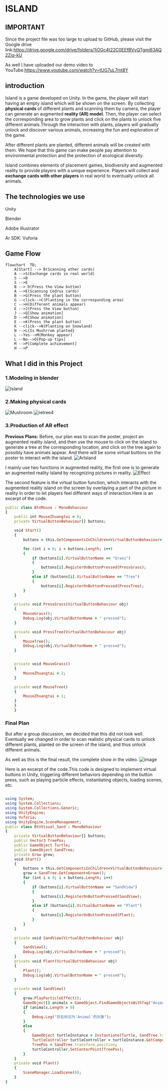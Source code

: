 # ISLAND
## IMPORTANT

Since the project file was too large to upload to GitHub, please visit the Google drive link:https://drive.google.com/drive/folders/1jOGc4t22C0EEfBVvQTgmi63AQ2Ziq-kU

As well I have uploaded our demo video to YouTube:https://www.youtube.com/watch?v=tUG7uL7mt8Y


## introduction
Island is a game developed on Unity. In the game, the player will start having an empty island which will be shown on the screen. By collecting **physical cards** of different plants and scanning them by camera, the player can generate an augmented **reality (AR) model**. Then, the player can select the corresponding area to grow plants and click on the plants to unlock five different animals.Through the interaction with plants, players will gradually unlock and discover various animals, increasing the fun and exploration of the game.

After different plants are planted, different animals will be created with them. We hope that this game can make people pay attention to environmental protection and the protection of ecological diversity.

Island combines elements of placement games, biodiversity and augmented reality to provide players with a unique experience. Players will collect and **exchange cards with other players** in real world to eventually unlock all animals.

## The technologies we use
Unity

Blender

Adobe Illustrator

Ar SDK: Vuforia

## Game Flow
```mermaid
flowchart  TD;
    A[Start] --> B(Scanning other cards)
    A -->S(Exchange cards in real world)
    S -->B 
    S -->E 
    B --> D(Press the View button)
    A -->E(Scanning Cedrus cards)
    B -->G(Press the plant button)
    G --click-->C(Planting in the corresponding area)
    C -->H(Different animals appear)
    E -->J(Press the View button)
    J -->Q[Show animation]
    D -->R[Show animation]
    E -->K(Press the plant button)
    K --click-->N(Planting on Snowland)
    N -->L{Is Mushrrom planted}
    L --Yes-->M(Monkey appear)
    L --No-->O[Pop-up tips]
    M -->P[Complete achievement]
    H -->P
```

## What I did in this Project
### 1.Modeling in blender

![Island](https://github.com/zhangxiangna/CreativeMakingFinalProject/raw/main/image/Island.png "Island")

### 2.Making physical cards

![Mushroom](https://github.com/zhangxiangna/CreativeMakingFinalProject/raw/main/image/Mushroom.jpg "Mushroom")
![retree4](https://github.com/zhangxiangna/CreativeMakingFinalProject/raw/main/image/redtree4.jpg "redtree4")

### 3.Production of AR effect
**Previous Plans:**
Before, our plan was to scan the poster, project an augmented reality island, and then use the mouse to click on the island to generate a tree at the corresponding location, and click on the tree again to possibly have animals appear. And there will be some virtual buttons on the poster to interact with the island.
![ArIsland](https://github.com/zhangxiangna/CreativeMakingFinalProject/raw/main/image/ArIsland.png "ArIsland")

I mainly use two functions in augmented reality, the first one is to generate an augmented reality island by recognizing pictures in reality.
![Effect](https://github.com/zhangxiangna/CreativeMakingFinalProject/raw/main/image/Effect.png "Effect")

The second feature is the virtual button function, which interacts with the augmented reality island on the screen by overlaying a part of the picture in reality in order to let players feel different ways of interaction.Here is an excerpt of the code.
```ruby
public class BtnMouse : MonoBehaviour
{
    public int MouseZhuangtai = 0;
    private VirtualButtonBehaviour[] buttons;

    void Start()
    {
        buttons = this.GetComponentsInChildren<VirtualButtonBehaviour>();

        for (int i = 0; i < buttons.Length; i++)
        {
            if (buttons[i].VirtualButtonName == "Grass")
            {
                buttons[i].RegisterOnButtonPressed(PressGrass);
            }
            else if (buttons[i].VirtualButtonName == "Tree")
            {
                buttons[i].RegisterOnButtonPressed(PressTree);
        }
    }

    private void PressGrass(VirtualButtonBehaviour obj)
    {
        MouseGrass();
        Debug.Log(obj.VirtualButtonName + " pressed");
    }

    private void PressTree(VirtualButtonBehaviour obj)
    {
        MouseTree();
        Debug.Log(obj.VirtualButtonName + " pressed");
    }


    private void MouseGrass()
    {
        MouseZhuangtai = 2;
    }

    private void MouseTree()
    {
        MouseZhuangtai = 1;
    }
    }
    }
```


### Final Plan ###

But after a group discussion, we decided that this did not look well. Eventually we changed in order to scan realistic physical cards to unlock different plants, planted on the screen of the island, and thus unlock different animals.

As well as this is the final result, the complete show in the video.
![image](https://github.com/zhangxiangna/CreativeMakingFinalProject/raw/main/image/2023-06-12.png "2023-6-12")

Here is an excerpt of the code.This code is designed to implement virtual buttons in Unity, triggering different behaviors depending on the button press, such as playing particle effects, instantiating objects, loading scenes, etc.

```ruby

using System;
using System.Collections;
using System.Collections.Generic;
using UnityEngine;
using Vuforia;
using UnityEngine.SceneManagement;
public class BtnVisual_Sand : MonoBehaviour
{
    private VirtualButtonBehaviour[] buttons;
    public Vector3 TreePos;
    public GameObject Turtle;
    public GameObject SandTree;
    private Grow grow;
    void Start()
    {
        buttons = this.GetComponentsInChildren<VirtualButtonBehaviour>();
        grow = SandTree.GetComponent<Grow>();
        for (int i = 0; i < buttons.Length; i++)
        {
            if (buttons[i].VirtualButtonName == "SandView")
            {
                buttons[i].RegisterOnButtonPressed(SandView);
            }
            else if (buttons[i].VirtualButtonName == "Plant")
            {
                buttons[i].RegisterOnButtonPressed(Plant);
            }
        }       
    }

    private void SandView(VirtualButtonBehaviour obj)
    {
        SandView();
        Debug.Log(obj.VirtualButtonName + " pressed");
    }
    private void Plant(VirtualButtonBehaviour obj)
    {
        Plant();
        Debug.Log(obj.VirtualButtonName + " pressed");
    }

    private void SandView()
    {
        grow.PlayParticleEffect();
        GameObject[] animals = GameObject.FindGameObjectsWithTag("Animal");
        if (animals.Length > 0)
        {
            Debug.Log("存在标记为'Animal'的对象");
        }
        else
        {
            GameObject turtleInstance = Instantiate(Turtle, SandTree.transform.position, Quaternion.identity);
            TurtleController turtleController = turtleInstance.GetComponent<TurtleController>();
            TreePos = SandTree.transform.position;
            turtleController.SetCenterPoint(TreePos);
        }
    }
    private void Plant()
    {
        SceneManager.LoadScene(0);
    }
}
```

